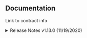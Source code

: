 ##  Documentation

Link to contract info


<details>
<summary> Release Notes v1.13.0 (11/19/2020) </summary>

✨ Features and improvements
Improve accessibility by fixing issues reported by WCAG 2.1. #9991
Improve accessibility when opening a popup by immediately focusing on the content. #9774 (h/t @watofundefined)
Improve rendering performance of symbols with symbol-sort-key. #9751 (h/t @osvodef)
Add Marker clickTolerance option. #9640 (h/t @ChristopherChudzicki)
Add Map hasControl method. #10035
Add Popup setOffset method. #9946 (h/t @jutaz)
Add KeyboardHandler disableRotation and enableRotation methods. #10072 (h/t @jmbott)
🐞 Bug fixes
Fix a bug where queryRenderedFeatures didn't properly expose the paint values if they were data-driven. #10074 (h/t @osvodef)
Fix a bug where attribution didn't update when layer visibility changed during zooming. #9943
Fix a bug where hash control conflicted with external history manipulation (e.g. in single-page apps). #9960 (h/t @raegen)
Fix a bug where fitBounds had an unexpected result with non-zero bearing and uneven padding. #9821 (h/t @allison-strandberg)
Fix HTTP support when running GL JS against Mapbox Atlas. #10090
Fix a bug where the within expression didn't work in querySourceFeatures. #9933
Fix a bug where Popup content HTML element was removed on setDOMContent. #10036
Fix a compatibility bug when icon-image is used as a legacy categorical function. #10060
Reduce rapid memory growth in Safari by ensuring Image dataURI's are released. #10118
⚠️ Note on IE11
We intend to remove support for Internet Explorer 11 in a future release of GL JS later this year.
</details>

